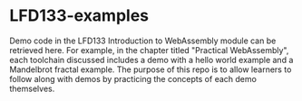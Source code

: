 # LFD133-examples 
Demo code in the LFD133 Introduction to WebAssembly module can be retrieved here. For example, in the chapter titled "Practical WebAssembly", each toolchain discussed includes a demo with a hello world example and a Mandelbrot fractal example. The purpose of this repo is to allow learners to follow along with demos by practicing the concepts of each demo themselves.
